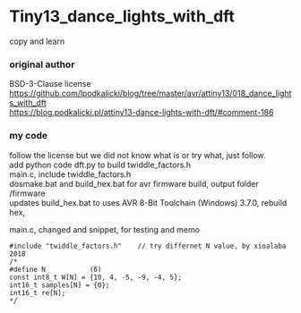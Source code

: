 # Tiny13_dance_lights_with_dft
copy and learn

### original author  
BSD-3-Clause license  
https://github.com/lpodkalicki/blog/tree/master/avr/attiny13/018_dance_lights_with_dft  
https://blog.podkalicki.pl/attiny13-dance-lights-with-dft/#comment-186  

### my code
follow the license but we did not know what is or try what, just follow.  
add python code dft.py to build twiddle_factors.h  
main.c, include twiddle_factors.h  
dosmake.bat and build_hex.bat for avr firmware build,  output folder /firmware  
updates build_hex.bat to uses AVR 8-Bit Toolchain (Windows) 3.7.0, rebuild hex,     

main.c, changed and snippet, for testing and memo  
```
#include "twiddle_factors.h"	// try differnet N value, by xioalaba 2018
/*
#define	N			(6)
const int8_t W[N] = {10, 4, -5, -9, -4, 5};
int16_t samples[N] = {0};
int16_t re[N];
*/

```
